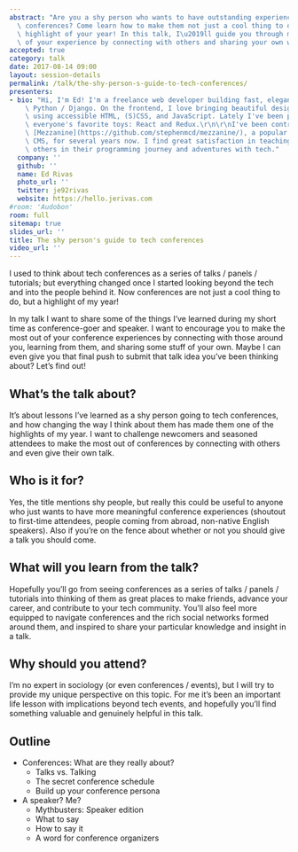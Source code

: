 ```yaml
---
abstract: "Are you a shy person who wants to have outstanding experiences at tech\
  \ conferences? Come learn how to make them not just a cool thing to do, but the\
  \ highlight of your year! In this talk, I\u2019ll guide you through making the most\
  \ of your experience by connecting with others and sharing your own work."
accepted: true
category: talk
date: 2017-08-14 09:00
layout: session-details
permalink: /talk/the-shy-person-s-guide-to-tech-conferences/
presenters:
- bio: "Hi, I'm Ed! I'm a freelance web developer building fast, elegant sites with\
    \ Python / Django. On the frontend, I love bringing beautiful designs to life\
    \ using accessible HTML, (S)CSS, and JavaScript. Lately I've been playing with\
    \ everyone's favorite toys: React and Redux.\r\n\r\nI've been contributing to\
    \ [Mezzanine](https://github.com/stephenmcd/mezzanine/), a popular Django-based\
    \ CMS, for several years now. I find great satisfaction in teaching and helping\
    \ others in their programming journey and adventures with tech."
  company: ''
  github: ''
  name: Ed Rivas
  photo_url: ''
  twitter: je92rivas
  website: https://hello.jerivas.com
#room: 'Audobon'
room: full
sitemap: true
slides_url: ''
title: The shy person's guide to tech conferences
video_url: ''
---
```


I used to think about tech conferences as a series of talks / panels / tutorials; but everything changed once I started looking beyond the tech and into the people behind it. Now conferences are not just a cool thing to do, but a highlight of my year!

In my talk I want to share some of the things I’ve learned during my short time as conference-goer and speaker. I want to encourage you to make the most out of your conference experiences by connecting with those around you, learning from them, and sharing some stuff of your own. Maybe I can even give you that final push to submit that talk idea you’ve been thinking about? Let’s find out!

## What’s the talk about?
It’s about lessons I’ve learned as a shy person going to tech conferences, and how changing the way I think about them has made them one of the highlights of my year. I want to challenge newcomers and seasoned attendees to make the most out of conferences by connecting with others and even give their own talk.

## Who is it for?
Yes, the title mentions shy people, but really this could be useful to anyone who just wants to have more meaningful conference experiences (shoutout to first-time attendees, people coming from abroad, non-native English speakers). Also if you’re on the fence about whether or not you should give a talk you should come.

## What will you learn from the talk?
Hopefully you’ll go from seeing conferences as a series of talks / panels / tutorials into thinking of them as great places to make friends, advance your career, and contribute to your tech community. You’ll also feel more equipped to navigate conferences and the rich social networks formed around them, and inspired to share your particular knowledge and insight in a talk.

## Why should you attend?
I’m no expert in sociology (or even conferences / events), but I will try to provide my unique perspective on this topic. For me it’s been an important life lesson with implications beyond tech events, and hopefully you’ll find something valuable and genuinely helpful in this talk.

## Outline
- Conferences: What are they really about?
    - Talks vs. Talking
    - The secret conference schedule
    - Build up your conference persona
- A speaker? Me?
    - Mythbusters: Speaker edition
    - What to say
    - How to say it
    - A word for conference organizers
